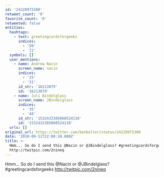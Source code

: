 ```yaml
---
id: '24228975380'
retweet_count: '0'
favorite_count: '0'
retweeted: false
entities:
  hashtags:
    - text: greetingcardsforgeeks
      indices:
        - '50'
        - '72'
  symbols: []
  user_mentions:
    - name: Andrew Nacin
      screen_name: nacin
      indices:
        - '25'
        - '31'
      id_str: '16213079'
      id: '16213079'
    - name: Juli Bindelglass
      screen_name: JBindelglass
      indices:
        - '35'
        - '48'
      id_str: '1532432385060524110'
      id: '1532432385060524110'
  urls: []
original_url: https://twitter.com/benbalter/status/24228975380
date: '2010-09-11T22:00:10.000Z'
title: >-
  Hmm... So do I send this @Nacin or @JBindelglass? #greetingcardsforgeeks 
  http://twitpic.com/2nineq
---
```


Hmm... So do I send this @Nacin or @JBindelglass? #greetingcardsforgeeks  http://twitpic.com/2nineq